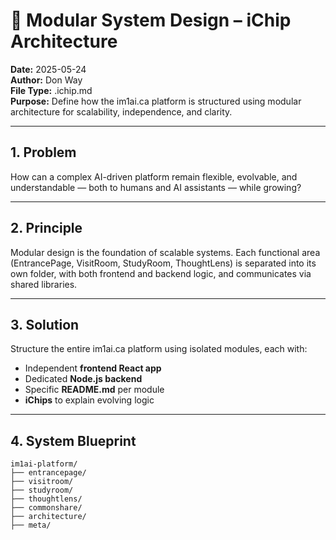 # 🧠 Modular System Design – iChip Architecture

**Date:** 2025-05-24  
**Author:** Don Way  
**File Type:** .ichip.md  
**Purpose:** Define how the im1ai.ca platform is structured using modular architecture for scalability, independence, and clarity.

---

## 1. Problem

How can a complex AI-driven platform remain flexible, evolvable, and understandable — both to humans and AI assistants — while growing?

---

## 2. Principle

Modular design is the foundation of scalable systems. Each functional area (EntrancePage, VisitRoom, StudyRoom, ThoughtLens) is separated into its own folder, with both frontend and backend logic, and communicates via shared libraries.

---

## 3. Solution

Structure the entire im1ai.ca platform using isolated modules, each with:

- Independent **frontend React app**
- Dedicated **Node.js backend**
- Specific **README.md** per module
- **iChips** to explain evolving logic

---

## 4. System Blueprint

```plaintext
im1ai-platform/
├── entrancepage/
├── visitroom/
├── studyroom/
├── thoughtlens/
├── commonshare/
├── architecture/
├── meta/
